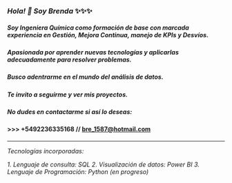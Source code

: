 ### *Hola! 👋 Soy Brenda* ✨✨✨


##### Soy Ingeniera Química como formación de base con marcada experiencia en Gestión, Mejora Continua, manejo de KPIs y Desvíos.

##### Apasionada por aprender nuevas tecnologías y aplicarlas adecuadamente para resolver problemas.

##### Busco adentrarme en el mundo del análisis de datos. 

##### Te invito a seguirme y ver mis proyectos.

##### No dudes en contactarme si así lo deseas:

####                 >>>         +5492236335168   //    bre_1587@hotmail.com

___

*Tecnologías incorporadas:*

*1.  Lenguaje de consulta: SQL*
*2.  Visualización de datos: Power BI*
*3.  Lenguaje de Programación: Python (en progreso)*


<!--
**VigBren/VigBren** is a ✨ _special_ ✨ repository because its `README.md` (this file) appears on your GitHub profile.

Here are some ideas to get you started:

- 🔭 I’m currently working on ...
- 🌱 I’m currently learning ...
- 👯 I’m looking to collaborate on ...
- 🤔 I’m looking for help with ...
- 💬 Ask me about ...
- 📫 How to reach me: ...
- 😄 Pronouns: ...
- ⚡ Fun fact: ...
-->
